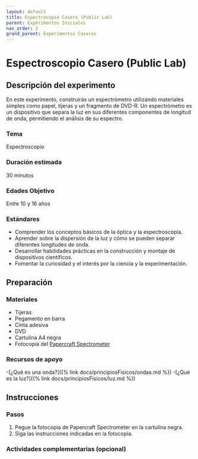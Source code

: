 ```yaml
---
layout: default
title: Espectrocopio Casero (Public Lab)
parent: Experimentos Iniciales
nav_order: 2
grand_parent: Experimentos Caseros
---
```


# Espectroscopio Casero (Public Lab)

## Descripción del experimento

En este experimento, construirás un espectrómetro utilizando materiales simples como papel, tijeras y un fragmento de DVD-R. Un espectrómetro es un dispositivo que separa la luz en sus diferentes componentes de longitud de onda, permitiendo el análisis de su espectro.

### Tema
Espectroscopio 

### Duración estimada

30 minutos 

### Edades Objetivo

Entre 10 y 16 años

### Estándares

- Comprender los conceptos básicos de la óptica y la espectroscopía.
- Aprender sobre la dispersión de la luz y cómo se pueden separar diferentes longitudes de onda.
- Desarrollar habilidades prácticas en la construcción y montaje de dispositivos científicos.
- Fomentar la curiosidad y el interés por la ciencia y la experimentación.

## Preparación

### Materiales

- Tijeras
- Pegamento en barra
- Cinta adesiva
- DVD
- Cartulina A4 negra
- Fotocopia del [Papercraft Spectrometer](https://github.com/publiclab/papercraft-spectrometer/blob/main/foldable-2.0.10.pdf)

### Recursos de apoyo

-[¿Qué es una onda?]({% link docs/principiosFisicos/ondas.md %})
-[¿Qué es la luz?]({% link docs/principiosFisicos/luz.md %})

## Instrucciones

### Pasos

1. Pegue la fotocopia de Papercraft Spectrometer en la cartulina negra.
2. Siga las instrucciones indicadas en la fotocopia.

### Actividades complementarias (opcional)
